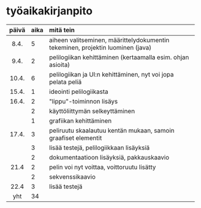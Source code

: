 # työaikakirjanpito

| päivä | aika | mitä tein  |
| :----:|:-----| :-----|
| 8.4.  | 5    | aiheen valitseminen, määrittelydokumentin tekeminen, projektin luominen (java) |
| 9.4.  | 2    | pelilogiikan kehittäminen (kertaamalla esim. ohjan asioita) |
| 10.4. | 6    | pelilogiikan ja UI:n kehittäminen, nyt voi jopa pelata peliä |
| 15.4. | 1    | ideointi pelilogiikasta |
| 16.4. | 2    | "lippu"-toiminnon lisäys |
|       | 2    | käyttöliittymän selkeyttäminen |
|       | 1    | grafiikan kehittäminen |
| 17.4. | 3    | peliruutu skaalautuu kentän mukaan, samoin graafiset elementit |
|       | 3    | lisää testejä, pelilogiikkaan lisäyksiä |
|       | 2    | dokumentaatioon lisäyksiä, pakkauskaavio |
| 21.4  | 2    | pelin voi nyt voittaa, voittoruutu lisätty |
|       | 2    | sekvenssikaavio |
| 22.4  | 3    | lisää testejä |
| yht   | 34   |
